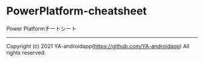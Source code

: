 # PowerPlatform-cheatsheet

Power Platformチートシート

---

Copyright (c) 2021 YA-androidapp(https://github.com/YA-androidapp) All rights reserved.

